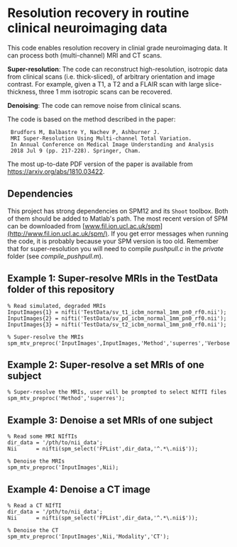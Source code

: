 # Resolution recovery in routine clinical neuroimaging data

This code enables resolution recovery in clinial grade neuroimaging data. It can process both (multi-channel) MRI and CT scans.

**Super-resolution**: The code can reconstruct high-resolution, isotropic data from clinical scans (i.e. thick-sliced), of arbitrary orientation and image contrast. For example, given a T1, a T2 and a FLAIR scan with large slice-thickness, three 1 mm isotropic scans can be recovered. 

**Denoising**: The code can remove noise from clinical scans.

The code is based on the method described in the paper:

     Brudfors M, Balbastre Y, Nachev P, Ashburner J.
     MRI Super-Resolution Using Multi-channel Total Variation.
     In Annual Conference on Medical Image Understanding and Analysis
     2018 Jul 9 (pp. 217-228). Springer, Cham.
     
The most up-to-date PDF version of the paper is available from https://arxiv.org/abs/1810.03422.

## Dependencies

This project has strong dependencies on SPM12 and its `Shoot` toolbox. Both of them should be added to Matlab's path. The most recent version of SPM can be downloaded from [www.fil.ion.ucl.ac.uk/spm](http://www.fil.ion.ucl.ac.uk/spm/). If you get error messages when running the code, it is probably because your SPM version is too old. Remember that for super-resolution you will need to compile *pushpull.c* in the *private* folder (see *compile_pushpull.m*).


## Example 1: Super-resolve MRIs in the TestData folder of this repository

~~~~
% Read simulated, degraded MRIs
InputImages{1} = nifti('TestData/sv_t1_icbm_normal_1mm_pn0_rf0.nii');                           
InputImages{2} = nifti('TestData/sv_pd_icbm_normal_1mm_pn0_rf0.nii');
InputImages{3} = nifti('TestData/sv_t2_icbm_normal_1mm_pn0_rf0.nii');

% Super-resolve the MRIs
spm_mtv_preproc('InputImages',InputImages,'Method','superres','Verbose',2);
~~~~

## Example 2: Super-resolve a set MRIs of one subject

~~~~
% Super-resolve the MRIs, user will be prompted to select NIfTI files
spm_mtv_preproc('Method','superres');
~~~~

## Example 3: Denoise a set MRIs of one subject

~~~~
% Read some MRI NIfTIs
dir_data = '/pth/to/nii_data';
Nii      = nifti(spm_select('FPList',dir_data,'^.*\.nii$'));

% Denoise the MRIs
spm_mtv_preproc('InputImages',Nii);
~~~~

## Example 4: Denoise a CT image

~~~~
% Read a CT NIfTI
dir_data = '/pth/to/nii_data';
Nii      = nifti(spm_select('FPList',dir_data,'^.*\.nii$'));

% Denoise the CT
spm_mtv_preproc('InputImages',Nii,'Modality','CT');
~~~~
